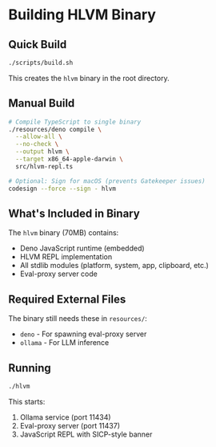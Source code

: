 # Building HLVM Binary

## Quick Build

```bash
./scripts/build.sh
```

This creates the `hlvm` binary in the root directory.

## Manual Build

```bash
# Compile TypeScript to single binary
./resources/deno compile \
  --allow-all \
  --no-check \
  --output hlvm \
  --target x86_64-apple-darwin \
  src/hlvm-repl.ts

# Optional: Sign for macOS (prevents Gatekeeper issues)
codesign --force --sign - hlvm
```

## What's Included in Binary

The `hlvm` binary (70MB) contains:
- Deno JavaScript runtime (embedded)
- HLVM REPL implementation
- All stdlib modules (platform, system, app, clipboard, etc.)
- Eval-proxy server code

## Required External Files

The binary still needs these in `resources/`:
- `deno` - For spawning eval-proxy server
- `ollama` - For LLM inference

## Running

```bash
./hlvm
```

This starts:
1. Ollama service (port 11434)
2. Eval-proxy server (port 11437)
3. JavaScript REPL with SICP-style banner